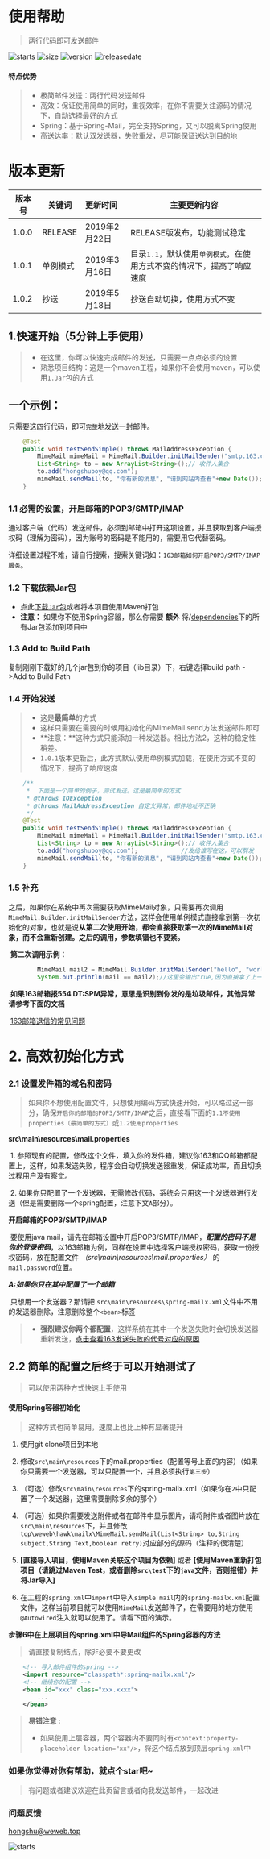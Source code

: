 # 使用帮助

> 两行代码即可发送邮件

![starts](https://img.shields.io/github/stars/hongshuboy/springmail-simple-mail.svg?style=social)
![size](https://img.shields.io/github/repo-size/hongshuboy/springmail-simple-mail.svg)
![version](https://img.shields.io/github/release/hongshuboy/springmail-simple-mail.svg)
![releasedate](https://img.shields.io/github/release-date/hongshuboy/springmail-simple-mail.svg)

#### 特点优势

> - 极简邮件发送：两行代码发送邮件
> - 高效：保证使用简单的同时，重视效率，在你不需要关注源码的情况下，自动选择最好的方式
> - Spring：基于Spring-Mail，完全支持Spring，又可以脱离Spring使用
> - 高送达率：默认双发送器，失败重发，尽可能保证送达到目的地

# 版本更新

| 版本号 | 关键词   | 更新时间      | 主要更新内容                                                 |
| ------ | -------- | :------------ | ------------------------------------------------------------ |
| 1.0.0  | RELEASE  | 2019年2月22日 | RELEASE版发布，功能测试稳定                                  |
| 1.0.1  | 单例模式 | 2019年3月16日 | 目录`1.1`，默认使用`单例模式`，在使用方式不变的情况下，提高了响应速度 |
| 1.0.2  | 抄送     | 2019年5月18日 | 抄送自动切换，使用方式不变                                   |

## 1.快速开始（5分钟上手使用）

> - 在这里，你可以快速完成邮件的发送，只需要一点点必须的设置
> - 熟悉项目结构：这是一个maven工程，如果你不会使用maven，可以使用`1.Jar`包的方式

## 一个示例：

只需要这四行代码，即可`完整`地发送一封邮件。

```java
	@Test
	public void testSendSimple() throws MailAddressException {
		MimeMail mimeMail = MimeMail.Builder.initMailSender("smtp.163.com", "smtp",465, "hongshuboy@163.com","你的客户端授权码", false);
		List<String> to = new ArrayList<String>();// 收件人集合
		to.add("hongshuboy@qq.com");
		mimeMail.sendMail(to, "你有新的消息", "请到网站内查看"+new Date());
	}
```

### 1.1 必需的设置，开启邮箱的POP3/SMTP/IMAP

通过客户端（代码）发送邮件，必须到邮箱中打开这项设置，并且获取到客户端授权码（理解为密码），因为账号的密码是不能用的，需要用它代替密码。

详细设置过程不难，请自行搜索，搜索关键词如：`163邮箱如何开启POP3/SMTP/IMAP服务`。

### 1.2 下载依赖Jar包

- 点此[下载`Jar`包](https://github.com/hongshuboy/springmail-simple-mail/releases)或者将本项目使用Maven打包
- **注意：** 如果你不使用Spring容器，那么你需要 **额外** 将/[dependencies](https://github.com/hongshuboy/springmail-simple-mail/tree/master/dependencies)下的所有Jar包添加到项目中

### 1.3 Add to Build Path

复制刚刚下载好的几个jar包到你的项目（lib目录）下，右键选择build path ->Add to Build Path

### 1.4 开始发送

> - 这是**最简单**的方式
> - 这样只需要在需要的时候用初始化的MimeMail send方法发送邮件即可
> - **注意：**这种方式只能添加一种发送器。相比方法2，这种的稳定性稍差。
> - `1.0.1`版本更新后，此方式默认使用单例模式加载，在使用方式不变的情况下，提高了响应速度

```java
	/**
	 * 	下面是一个简单的例子，测试发送。这是最简单的方式
	 * @throws IOException
	 * @throws MailAddressException 自定义异常，邮件地址不正确
	 */
	@Test
	public void testSendSimple() throws MailAddressException {
		MimeMail mimeMail = MimeMail.Builder.initMailSender("smtp.163.com", "smtp",465, "youremailname@163.com","你的客户端授权码", false);
		List<String> to = new ArrayList<String>();// 收件人集合
		to.add("hongshuboy@qq.com");			//发给谁写在这，可以群发
		mimeMail.sendMail(to, "你有新的消息", "请到网站内查看"+new Date());
	}
```

### 1.5 补充

之后，如果你在系统中再次需要获取MimeMail对象，只需要再次调用`MimeMail.Builder.initMailSender`方法，这样会使用单例模式直接拿到第一次初始化的对象，也就是说**从第二次使用开始，都会直接获取第一次的MimeMail对象，而不会重新创建。之后的调用，参数填错也不要紧。**

​	**第二次调用示例：**

```java
		MimeMail mail2 = MimeMail.Builder.initMailSender("hello", "world", 100, "a", "b",true);//这里参数可以随便填了
		System.out.println(mail == mail2);//这里会输出true,因为直接拿了上一次的对象
```

​	**如果163邮箱报554 DT:SPM异常，意思是识别到你发的是垃圾邮件，其他异常请参考下面的文档**

​	[163邮箱退信的常见问题](http://help.163.com/09/1224/17/5RAJ4LMH00753VB8.html)

# 2. 高效初始化方式

### 2.1 设置发件箱的域名和密码

> 如果你不想使用配置文件，只想使用编码方式快速开始，可以略过这一部分，确保`开启你的邮箱的POP3/SMTP/IMAP`之后，直接看下面的`1.1不使用properties（最简单的方式）`或`1.2使用properties`

**src\main\resources\mail.properties** 

​	1. 参照现有的配置，修改这个文件，填入你的发件箱，建议你163和QQ邮箱都配置上，这样，如果发送失败，程序会自动切换发送器重发，保证成功率，而且切换过程用户没有察觉。

​	2. 如果你只配置了一个发送器，无需修改代码，系统会只用这一个发送器进行发送（但是需要删除一个spring配置，注意下文`A`部分）。

**开启邮箱的POP3/SMTP/IMAP**

​	要使用java mail，请先在邮箱设置中开启POP3/SMTP/IMAP，***配置的密码不是你的登录密码***，以163邮箱为例，同样在设置中选择客户端授权密码，获取一份授权密码，放在配置文件 *（src\main\resources\mail.properties）* 的`mail.password`位置。

***A:如果你只在其中配置了一个邮箱***

​	只想用一个发送器？那请把 `src\main\resources\spring-mailx.xml`文件中不用的发送器删除，注意删除整个`<bean>`标签

> - **强烈建议你两个都配置**，这样系统在其中一个发送失败时会切换发送器重新发送，[点击查看163发送失败的代号对应的原因](http://help.163.com/09/1224/17/5RAJ4LMH00753VB8.html)

## 2.2 简单的配置之后终于可以开始测试了

> 可以使用两种方式快速上手使用

#### 使用Spring容器初始化

> 这种方式也简单易用，速度上也比上种有显著提升

1. 使用git clone项目到本地

2. 修改`src\main\resources`下的mail.properties（配置等号上面的内容）（如果你只需要一个发送器，可以只配置一个，并且必须执行`第三步`）

3. （可选）修改`src\main\resources`下的spring-mailx.xml（如果你在`2`中只配置了一个发送器，这里需要删除多余的那个）

4. （可选）如果你需要发送附件或者在邮件中显示图片，请将附件或者图片放在`src\main\resources`下，并且修改`top\weweb\hawk\mailx\MimeMail.sendMail(List<String> to,String subject,String Text,boolean retry)`对应部分的源码（注释的很清楚）

5. **[**直接导入项目，使用Maven关联这个项目为依赖**]**    或者   **[**使用Maven重新打包项目（**请跳过Maven Test，或者删除`src\test`下的`java`文件，否则报错**）并将Jar导入**]**

6. 在工程的`spring.xml`中`import`中导入`simple mail`内的`spring-mailx.xml`配置文件，这样当前项目就可以使用`MimeMail`发送邮件了，在需要用的地方使用`@Autowired`注入就可以使用了。请看下面的演示。

**步骤6中在上层项目的spring.xml中导Mail组件的Spring容器的方法**

> 请直接复制<import>结点，除非必要不要更改

```xml
	<!-- 导入邮件组件的spring -->
	<import resource="classpath*:spring-mailx.xml"/>
	<!-- 继续你的配置 -->
  	<bean id="xxx" class="xxx.xxxx">
		...
	</bean>
```

> **易错注意 :** 
>
> - 如果使用上层容器，两个容器内不要同时有`<context:property-placeholder location="xx"/>`，将这个结点放到顶层`spring.xml`中

### 如果你觉得对你有帮助，就点个star吧~

> 有问题或者建议欢迎在此页留言或者向我发送邮件，一起改进

### 问题反馈

[hongshu@weweb.top](mailto:hongshu@weweb.top)

![starts](https://img.shields.io/github/stars/hongshuboy/springmail-simple-mail.svg?style=social)



